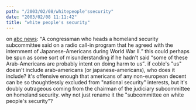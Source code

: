 ```yaml
---
path: "/2003/02/08/whitepeople'ssecurity" 
date: "2003/02/08 11:11:42" 
title: "white people's security" 
---
```

<p>on <a href="http://abcnews.go.com/wire/US/ap20030205_2618.html">abc news</a>: <q>A congressman who heads a homeland security subcommittee said on a radio call-in program that he agreed with the internment of Japanese-Americans during World War II.</q> this could perhaps be spun as some sort of misunderstanding if he hadn't said <q>some of these Arab-Americans are probably intent on doing harm to us</q>. if coble's "us" doesn't include arab-americans (or japanese-americans), who does it include? it's offensive enough that americans of any non-european decent can be so thoughtlessly excluded from "national security" interests, but it's doubly outrageous coming from the chairman of the judiciary subcommittee on homeland security. why not just rename it the "subcommittee on white people's security"?</p>